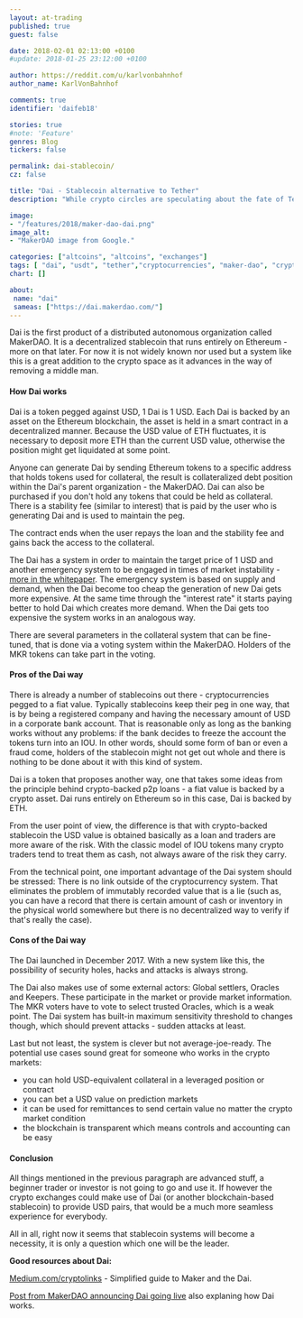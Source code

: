 ```yaml
---
layout: at-trading
published: true
guest: false

date: 2018-02-01 02:13:00 +0100
#update: 2018-01-25 23:12:00 +0100

author: https://reddit.com/u/karlvonbahnhof
author_name: KarlVonBahnhof

comments: true
identifier: 'daifeb18'

stories: true
#note: 'Feature'
genres: Blog
tickers: false

permalink: dai-stablecoin/
cz: false

title: "Dai - Stablecoin alternative to Tether"
description: "While crypto circles are speculating about the fate of Tether, there are other stablecoin alternatives out there already."

image:
- "/features/2018/maker-dao-dai.png"
image_alt:
- "MakerDAO image from Google."

categories: ["altcoins", "altcoins", "exchanges"]
tags: [ "dai", "usdt", "tether","cryptocurrencies", "maker-dao", "cryptocurrency-trading"]
chart: []

about:
 name: "dai"
 sameas: ["https://dai.makerdao.com/"]
---
```


Dai is the first product of a distributed autonomous organization called MakerDAO. It is a decentralized stablecoin that runs entirely on Ethereum - more on that later. For now it is not widely known nor used but a system like this is a great addition to the crypto space as it advances in the way of removing a middle man.

#### How Dai works

Dai is a token pegged against USD, 1 Dai is 1 USD. Each Dai is backed by an asset on the Ethereum blockchain, the asset is held in a smart contract in a decentralized manner. Because the USD value of ETH fluctuates, it is necessary to deposit more ETH than the current USD value, otherwise the position might get liquidated at some point.

Anyone can generate Dai by sending Ethereum tokens to a specific address that holds tokens used for collateral, the result is collateralized debt position within the Dai's parent organization - the MakerDAO. Dai can also be purchased if you don't hold any tokens that could be held as collateral. There is a stability fee (similar to interest) that is paid by the user who is generating Dai and is used to maintain the peg.

The contract ends when the user repays the loan and the stability fee and gains back the access to the collateral.

The Dai has a system in order to maintain the target price of 1 USD and another emergency system to be engaged in times of market instability - [more in the whitepaper](https://makerdao.com/whitepaper/DaiDec17WP.pdf). The emergency system is based on supply and demand, when the Dai become too cheap the generation of new Dai gets more expensive. At the same time through the "interest rate" it starts paying better to hold Dai which creates more demand. When the Dai gets too expensive the system works in an analogous way.

There are several parameters in the collateral system that can be fine-tuned, that is done via a voting system within the MakerDAO. Holders of the MKR tokens can take part in the voting.

#### Pros of the Dai way

There is already a number of stablecoins out there - cryptocurrencies pegged to a fiat value. Typically stablecoins keep their peg in one way, that is by being a registered company and having the necessary amount of USD in a corporate bank account. That is reasonable only as long as the banking works without any problems: if the bank decides to freeze the account the tokens turn into an IOU. In other words, should some form of ban or even a fraud come, holders of the stablecoin might not get out whole and there is nothing to be done about it with this kind of system.

Dai is a token that proposes another way, one that takes some ideas from the principle behind crypto-backed p2p loans - a fiat value is backed by a crypto asset. Dai runs entirely on Ethereum so in this case, Dai is backed by ETH.

From the user point of view, the difference is that with crypto-backed stablecoin the USD value is obtained basically as a loan and traders are more aware of the risk. With the classic model of IOU tokens many crypto traders tend to treat them as cash, not always aware of the risk they carry.

From the technical point, one important advantage of the Dai system should be stressed: There is no link outside of the cryptocurrency system. That eliminates the problem of immutably recorded value that is a lie (such as, you can have a record that there is certain amount of cash or inventory in the physical world somewhere but there is no decentralized way to verify if that's really the case).

#### Cons of the Dai way

The Dai launched in December 2017. With a new system like this, the possibility of security holes, hacks and attacks is always strong.

The Dai also makes use of some external actors: Global settlers, Oracles and Keepers. These participate in the market or provide market information. The MKR voters have to vote to select trusted Oracles, which is a weak point. The Dai system has built-in maximum sensitivity threshold to changes though, which should prevent attacks - sudden attacks at least.

Last but not least, the system is clever but not average-joe-ready. The potential use cases sound great for someone who works in the crypto markets:

* you can hold USD-equivalent collateral in a leveraged position or contract
* you can bet a USD value on prediction markets
* it can be used for remittances to send certain value no matter the crypto market condition
* the blockchain is transparent which means controls and accounting can be easy


#### Conclusion

All things mentioned in the previous paragraph are advanced stuff, a beginner trader or investor is not going to go and use it. If however the crypto exchanges could make use of Dai (or another blockchain-based stablecoin) to provide USD pairs, that would be a much more seamless experience for everybody.

All in all, right now it seems that stablecoin systems will become a necessity, it is only a question which one will be the leader.

**Good resources about Dai:**

[Medium.com/cryptolinks](https://medium.com/cryptolinks/maker-for-dummies-a-plain-english-explanation-of-the-dai-stablecoin-e4481d79b90) - Simplified guide to Maker and the Dai.

[Post from MakerDAO announcing Dai going live](https://medium.com/@MakerDAO/dai-is-now-live-ad87e34fc826) also explaning how Dai works.
